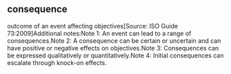 ## consequence

outcome of an event affecting objectives[Source: ISO Guide 73:2009]Additional notes:Note 1: An event can lead to a range of consequences.Note 2: A consequence can be certain or uncertain and can have positive or negative effects on objectives.Note 3: Consequences can be expressed qualitatively or quantitatively.Note 4: Initial consequences can escalate through knock-on effects.

